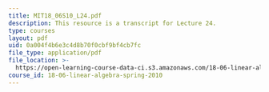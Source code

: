 ```yaml
---
title: MIT18_06S10_L24.pdf
description: This resource is a transcript for Lecture 24.
type: courses
layout: pdf
uid: 0a004f4b6e3c4d8b70f0cbf9bf4cb7fc
file_type: application/pdf
file_location: >-
  https://open-learning-course-data-ci.s3.amazonaws.com/18-06-linear-algebra-spring-2010/0a004f4b6e3c4d8b70f0cbf9bf4cb7fc_MIT18_06S10_L24.pdf
course_id: 18-06-linear-algebra-spring-2010
---
```

